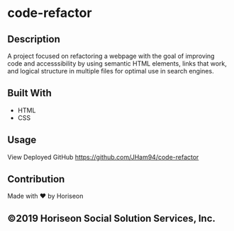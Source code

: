 # code-refactor

## Description
A project focused on refactoring a webpage with the goal of improving code and accesssibility by using semantic HTML elements, links that work, and logical structure in multiple files for optimal use in search engines. 

## Built With
* HTML
* CSS

## Usage 
View Deployed GitHub https://github.com/JHam94/code-refactor


## Contribution
Made with ❤️ by Horiseon

## ©️2019 Horiseon Social Solution Services, Inc.
